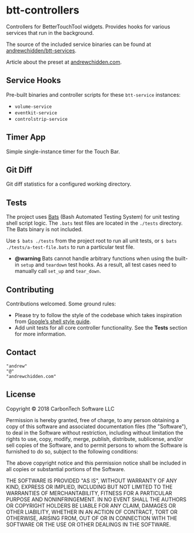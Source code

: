 btt-controllers
===============

Controllers for BetterTouchTool widgets. Provides hooks for various services that run in the background.

The source of the included service binaries can be found at [andrewchidden/btt-services](https://github.com/andrewchidden/btt-services).

Article about the preset at [andrewchidden.com](https://andrewchidden.com/long-live-the-macbook-pro-with-touch-bar/).

## Service Hooks

Pre-built binaries and controller scripts for these `btt-service` instances:

- `volume-service`
- `eventkit-service`
- `controlstrip-service`

## Timer App

Simple single-instance timer for the Touch Bar.

## Git Diff

Git diff statistics for a configured working directory.

## Tests

The project uses [Bats](https://github.com/sstephenson/bats) (Bash Automated Testing System) for unit testing shell script logic. The `.bats` test files are located in the `./tests` directory. The Bats binary is not included.

Use `$ bats ./tests` from the project root to run all unit tests, or `$ bats ./tests/a-test-file.bats` to run a particular test file.

- **@warning** Bats cannot handle arbitrary functions when using the built-in `setup` and `teardown` test hooks. As a result, all test cases need to manually call `set_up` and `tear_down`.

## Contributing

Contributions welcomed. Some ground rules:

- Please try to follow the style of the codebase which takes inspiration from [Google’s shell style guide](https://google.github.io/styleguide/shell.xml).
- Add unit tests for all core controller functionality. See the **Tests** section for more information.

## Contact

```
"andrew"
"@"
"andrewchidden.com"
```

## License

Copyright © 2018 CarbonTech Software LLC

Permission is hereby granted, free of charge, to any person obtaining a copy of this software and associated documentation files (the "Software"), to deal in the Software without restriction, including without limitation the rights to use, copy, modify, merge, publish, distribute, sublicense, and/or sell copies of the Software, and to permit persons to whom the Software is furnished to do so, subject to the following conditions:

The above copyright notice and this permission notice shall be included in all copies or substantial portions of the Software.

THE SOFTWARE IS PROVIDED "AS IS", WITHOUT WARRANTY OF ANY KIND, EXPRESS OR IMPLIED, INCLUDING BUT NOT LIMITED TO THE WARRANTIES OF MERCHANTABILITY, FITNESS FOR A PARTICULAR PURPOSE AND NONINFRINGEMENT. IN NO EVENT SHALL THE AUTHORS OR COPYRIGHT HOLDERS BE LIABLE FOR ANY CLAIM, DAMAGES OR OTHER LIABILITY, WHETHER IN AN ACTION OF CONTRACT, TORT OR OTHERWISE, ARISING FROM, OUT OF OR IN CONNECTION WITH THE SOFTWARE OR THE USE OR OTHER DEALINGS IN THE SOFTWARE.